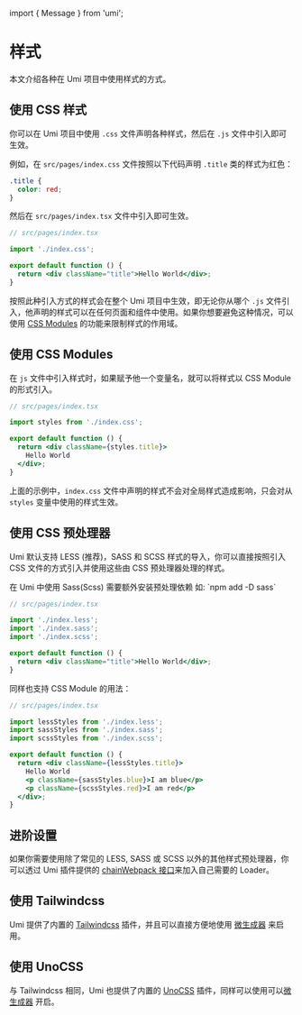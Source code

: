 import { Message } from 'umi';

# 样式

本文介绍各种在 Umi 项目中使用样式的方式。

## 使用 CSS 样式

你可以在 Umi 项目中使用 `.css` 文件声明各种样式，然后在 `.js` 文件中引入即可生效。

例如，在 `src/pages/index.css` 文件按照以下代码声明 `.title` 类的样式为红色：

```css
.title {
  color: red;
}
```

然后在 `src/pages/index.tsx` 文件中引入即可生效。

```jsx
// src/pages/index.tsx

import './index.css';

export default function () {
  return <div className="title">Hello World</div>;
}
```

按照此种引入方式的样式会在整个 Umi 项目中生效，即无论你从哪个 `.js`
文件引入，他声明的样式可以在任何页面和组件中使用。如果你想要避免这种情况，可以使用 [CSS Modules](#使用-css-modules) 的功能来限制样式的作用域。

## 使用 CSS Modules

在 `js` 文件中引入样式时，如果赋予他一个变量名，就可以将样式以 CSS Module 的形式引入。

```jsx
// src/pages/index.tsx

import styles from './index.css';

export default function () {
  return <div className={styles.title}>
    Hello World
  </div>;
}
```

上面的示例中，`index.css` 文件中声明的样式不会对全局样式造成影响，只会对从 `styles` 变量中使用的样式生效。

## 使用 CSS 预处理器

Umi 默认支持 LESS (推荐)，SASS 和 SCSS 样式的导入，你可以直接按照引入 CSS 文件的方式引入并使用这些由 CSS 预处理器处理的样式。

<Message emoji="💡" >
在 Umi 中使用 Sass(Scss) 需要额外安装预处理依赖 如: `npm add -D sass`
</Message>

```jsx
// src/pages/index.tsx

import './index.less';
import './index.sass';
import './index.scss';

export default function () {
  return <div className="title">Hello World</div>;
}
```

同样也支持 CSS Module 的用法：

```jsx
// src/pages/index.tsx

import lessStyles from './index.less';
import sassStyles from './index.sass';
import scssStyles from './index.scss';

export default function () {
  return <div className={lessStyles.title}>
    Hello World
    <p className={sassStyles.blue}>I am blue</p>
    <p className={scssStyles.red}>I am red</p>
  </div>;
}
```

## 进阶设置

如果你需要使用除了常见的 LESS, SASS 或 SCSS 以外的其他样式预处理器，你可以透过 Umi
插件提供的 [chainWebpack 接口](../api/config#chainwebpack)来加入自己需要的 Loader。

## 使用 Tailwindcss

Umi 提供了内置的 [Tailwindcss](https://tailwindcss.com/)
插件，并且可以直接方便地使用 [微生成器](./generator#tailwind-css-配置生成器) 来启用。

## 使用 UnoCSS

与 Tailwindcss 相同，Umi 也提供了内置的 [UnoCSS](https://github.com/unocss/unocss) 插件，同样可以使用可以[微生成器](./generator#uno-css-配置生成器) 开启。
